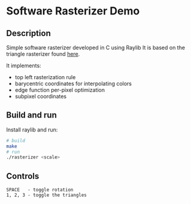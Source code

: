 # Software Rasterizer Demo
## Description
Simple software rasterizer developed in C using Raylib
It is based on the triangle rasterizer found [here](https://github.com/gustavopezzi/triangle-rasterizer-float.git).

It implements:
- top left rasterization rule
- barycentric coordinates for interpolating colors
- edge function per-pixel optimization
- subpixel coordinates

## Build and run
Install raylib and run:
```bash
# build
make
# run
./rasterizer <scale>
```
## Controls
```
SPACE   - toggle rotation
1, 2, 3 - toggle the triangles
```


